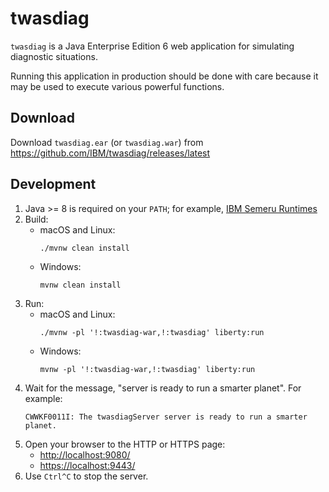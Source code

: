 # twasdiag

`twasdiag` is a Java Enterprise Edition 6 web application for simulating diagnostic situations.

Running this application in production should be done with care because it may be used to execute various powerful functions.

## Download

Download `twasdiag.ear` (or `twasdiag.war`) from <https://github.com/IBM/twasdiag/releases/latest>

## Development

1. Java >= 8 is required on your `PATH`; for example, [IBM Semeru Runtimes](https://developer.ibm.com/languages/java/semeru-runtimes/downloads/)
1. Build:
    * macOS and Linux:
      ```
      ./mvnw clean install
      ```
    * Windows:
      ```
      mvnw clean install
      ```
1. Run:
    * macOS and Linux:
      ```
      ./mvnw -pl '!:twasdiag-war,!:twasdiag' liberty:run
      ```
    * Windows:
      ```
      mvnw -pl '!:twasdiag-war,!:twasdiag' liberty:run
      ```
1. Wait for the message, "server is ready to run a smarter planet". For example:
   ```
   CWWKF0011I: The twasdiagServer server is ready to run a smarter planet.
   ```
1. Open your browser to the HTTP or HTTPS page:
    * <http://localhost:9080/>
    * <https://localhost:9443/>
1. Use `Ctrl^C` to stop the server.
